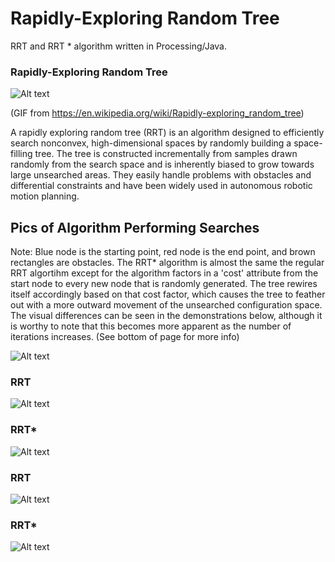 # Rapidly-Exploring Random Tree 

RRT and RRT * algorithm written in Processing/Java.

### Rapidly-Exploring Random Tree
![Alt text](https://cloud.githubusercontent.com/assets/10769110/26603698/adf2a14e-453c-11e7-9ef0-b2473d852a43.gif)

(GIF from https://en.wikipedia.org/wiki/Rapidly-exploring_random_tree)

A rapidly exploring random tree (RRT) is an algorithm designed to efficiently search nonconvex, high-dimensional spaces by randomly building a space-filling tree. The tree is constructed incrementally from samples drawn randomly from the search space and is inherently biased to grow towards large unsearched areas. They easily handle problems with obstacles and differential constraints and have been widely used in autonomous robotic motion planning.

## Pics of Algorithm Performing Searches
Note: Blue node is the starting point, red node is the end point, and brown rectangles are obstacles. The RRT* algorithm is almost the same the regular RRT algortihm except for the algorithm factors in a 'cost' attribute from the start node to every new node that is randomly generated. The tree rewires itself accordingly based on that cost factor, which causes the tree to feather out with a more outward movement of the unsearched configuration space. The visual differences can be seen in the demonstrations below, although it is worthy to note that this becomes more apparent as the number of iterations increases. (See bottom of page for more info)

![Alt text](https://cloud.githubusercontent.com/assets/10769110/26661156/e9187ccc-4630-11e7-842a-cb7d89b4c714.png)

### RRT 
![Alt text](https://cloud.githubusercontent.com/assets/10769110/26661155/e5f1d796-4630-11e7-84a4-622ab1e22fe2.png)

### RRT*
![Alt text](https://cloud.githubusercontent.com/assets/10769110/26661152/dc4f8364-4630-11e7-911b-47f5cac5a2b3.png)

### RRT
![Alt text](https://cloud.githubusercontent.com/assets/10769110/26661162/f0781392-4630-11e7-83fb-48ccc36cfcb7.png)

### RRT*
![Alt text](https://cloud.githubusercontent.com/assets/10769110/26661164/f4189d50-4630-11e7-81a1-44df72479aa7.png)
